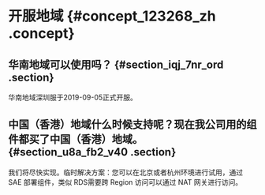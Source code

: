 # 开服地域 {#concept_123268_zh .concept}

## 华南地域可以使用吗？ {#section_iqj_7nr_ord .section}

华南地域深圳服于2019-09-05正式开服。

## 中国（香港）地域什么时候支持呢？现在我公司用的组件都买了中国（香港）地域。 {#section_u8a_fb2_v40 .section}

我们将尽快实现。临时解决方案：您可以在北京或者杭州环境进行试用，通过 SAE 部署组件，类似 RDS需要跨 Region 访问可以通过 NAT 网关进行访问。

